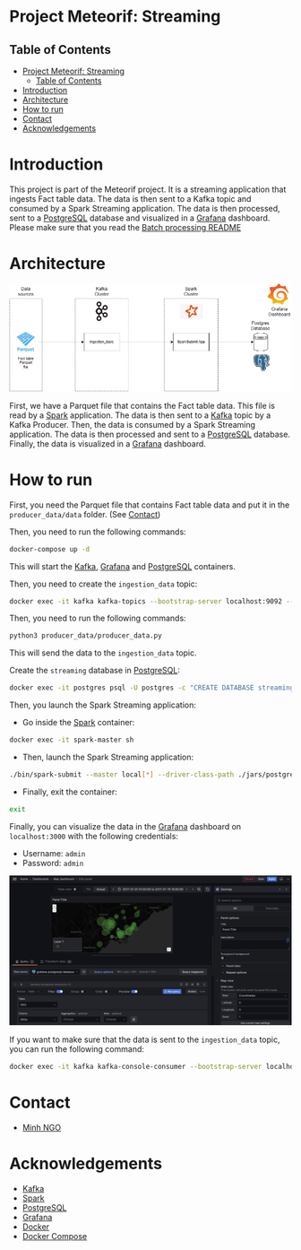 # Project Meteorif: Streaming
## Table of Contents
- [Project Meteorif: Streaming](#project-meteorif-streaming)
  - [Table of Contents](#table-of-contents)
- [Introduction](#introduction)
- [Architecture](#architecture)
- [How to run](#how-to-run)
- [Contact](#contact)
- [Acknowledgements](#acknowledgements)

# Introduction
This project is part of the Meteorif project. It is a streaming application that ingests Fact table data. The data is then sent to a Kafka topic and consumed by a Spark Streaming application. 
The data is then processed, sent to a [PostgreSQL](https://www.postgresql.org/) database and visualized in a [Grafana](https://grafana.com/) dashboard. 
Please make sure that you read the [Batch processing README](https://github.com/5IF-Data-Engineering/deng-project/tree/main#project-meteorif) 

# Architecture
![Architecture](./assets/architecture.png)

First, we have a Parquet file that contains the Fact table data. This file is read by a [Spark](https://spark.apache.org/) application. The data is then sent to a [Kafka](https://kafka.apache.org/) topic by a Kafka Producer.
Then, the data is consumed by a Spark Streaming application. The data is then processed and sent to a [PostgreSQL](https://www.postgresql.org/) database. Finally, the data is visualized in a [Grafana](https://grafana.com/) dashboard.

# How to run
First, you need the Parquet file that contains Fact table data and put it in the `producer_data/data` folder. (See [Contact](#contact))

Then, you need to run the following commands:
```bash
docker-compose up -d
```
This will start the [Kafka](https://kafka.apache.org/), [Grafana](https://grafana.com/) and [PostgreSQL](https://www.postgresql.org/) containers.

Then, you need to create the `ingestion_data` topic:
```bash
docker exec -it kafka kafka-topics --bootstrap-server localhost:9092 --create --topic ingestion_data --partitions 1 --replication-factor 1 --if-not-exists
```

Then, you need to run the following commands:
```bash
python3 producer_data/producer_data.py
```
This will send the data to the `ingestion_data` topic.

Create the `streaming` database in [PostgreSQL](https://www.postgresql.org/):
```bash
docker exec -it postgres psql -U postgres -c "CREATE DATABASE streaming;"
```

Then, you launch the Spark Streaming application:
- Go inside the [Spark](https://spark.apache.org/) container:
```bash
docker exec -it spark-master sh
```

- Then, launch the Spark Streaming application:
```bash
./bin/spark-submit --master local[*] --driver-class-path ./jars/postgresql-42.2.23.jar --jars ./jars/postgresql-42.2.23.jar --name data-streaming --packages org.apache.spark:spark-sql-kafka-0-10_2.12:3.1.2 ./app/data_streaming.py
```
- Finally, exit the container:
```bash
exit
```

Finally, you can visualize the data in the [Grafana](https://grafana.com/) dashboard on `localhost:3000` with the following credentials:
- Username: `admin`
- Password: `admin`

![Grafana Visualization](./assets/grafana-visualization.png)

If you want to make sure that the data is sent to the `ingestion_data` topic, you can run the following command:
```bash
docker exec -it kafka kafka-console-consumer --bootstrap-server localhost:9092 --topic ingestion_data --from-beginning
```

# Contact
- [Minh NGO](mailto:ngoc-minh.ngo@insa-lyon.fr)

# Acknowledgements
- [Kafka](https://kafka.apache.org/)
- [Spark](https://spark.apache.org/)
- [PostgreSQL](https://www.postgresql.org/)
- [Grafana](https://grafana.com/)
- [Docker](https://www.docker.com/)
- [Docker Compose](https://docs.docker.com/compose/)